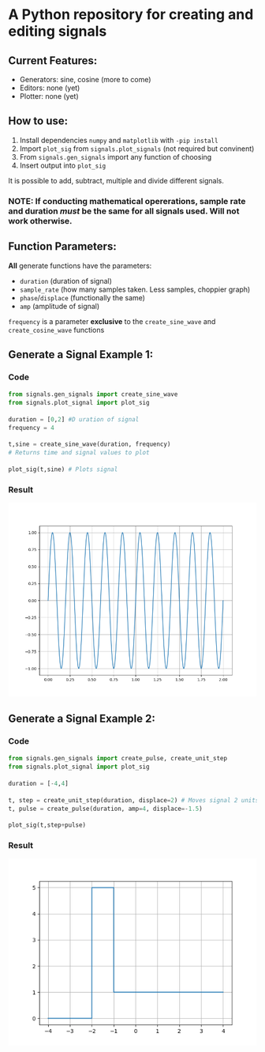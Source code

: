 # A Python repository for creating and editing signals

## Current Features:

- Generators: sine, cosine (more to come)
- Editors: none (yet)
- Plotter: none (yet)

## How to use:
1. Install dependencies `numpy` and `matplotlib` with `-pip install`
2. Import `plot_sig` from `signals.plot_signals` (not required but convinent)
3. From `signals.gen_signals` import any function of choosing
4. Insert output into `plot_sig`

It is possible to add, subtract, multiple and divide different signals.

### **NOTE:** If conducting mathematical opererations, sample rate and duration *must* be the same for all signals used. Will not work otherwise.

## Function Parameters:

**All** generate functions have the parameters: 
- `duration` (duration of signal)
- `sample_rate` (how many samples taken. Less samples, choppier graph)
- `phase`/`displace` (functionally the same)
- `amp` (amplitude of signal)

`frequency` is a parameter **exclusive** to the `create_sine_wave` and `create_cosine_wave` functions

## Generate a Signal Example 1:

### Code
```python
from signals.gen_signals import create_sine_wave 
from signals.plot_signal import plot_sig

duration = [0,2] #D uration of signal
frequency = 4

t,sine = create_sine_wave(duration, frequency)
# Returns time and signal values to plot

plot_sig(t,sine) # Plots signal
```
### Result

 ![Signal Plot](images/sine_wave.png)

## Generate a Signal Example 2:

 ### Code
 ```python
from signals.gen_signals import create_pulse, create_unit_step
from signals.plot_signal import plot_sig

duration = [-4,4]

t, step = create_unit_step(duration, displace=2) # Moves signal 2 units left
t, pulse = create_pulse(duration, amp=4, displace=-1.5) 

plot_sig(t,step+pulse)
 ```
 ### Result
 ![Signal Plot](images/step_pulse_add.png)

